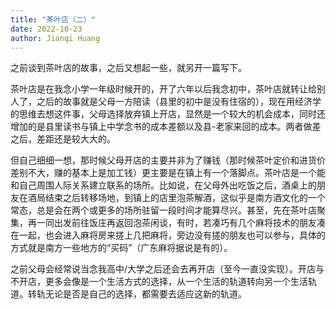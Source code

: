 ```yaml
---
title: "茶叶店（二）"
date: 2022-10-23
author: Jianqi Huang
---
```


之前谈到茶叶店的故事，之后又想起一些，就另开一篇写下。

茶叶店是在我念小学一年级时候开的，开了六年以后我念初中，茶叶店就转让给别人了，之后的故事就是父母一方陪读（县里的初中是没有住宿的），现在用经济学的思维去想这件事，父母选择放弃镇上开店，显然是一个较大的机会成本，同时还增加的是县里读书与镇上中学念书的成本差额以及县-老家来回的成本。两者做差之后，差距还是较大大的。

但自己细细一想，那时候父母开店的主要并非为了赚钱（那时候茶叶定价和进货价差别不大，赚的基本上是加工钱）更主要是在镇上有一个落脚点。茶叶店是一个能和自己周围人际关系建立联系的场所。比如说，在父母外出吃饭之后，酒桌上的朋友在酒局结束之后转移场地，到镇上的店里泡茶解酒，这似乎是南方酒文化的一个常态，总是会在两个或更多的场所驻留一段时间才能算尽兴。甚至，先在茶叶店聚集，再一同出发前往饭庄再返回泡茶闲谈，有时，若凑巧有几个麻将技术的朋友凑在一起，也会进入麻将房来搓上几把麻将，旁边没有搓的朋友也可以参与，具体的方式就是南方一些地方的“买码”（广东麻将据说是有的）。

之前父母会经常说当念我高中/大学之后还会去再开店（至今一直没实现）。开店与不开店，更多会像是一个生活方式的选择，从一个生活的轨道转向另一个生活轨道。转轨无论是否是自己的选择，都需要去适应这新的轨道。





